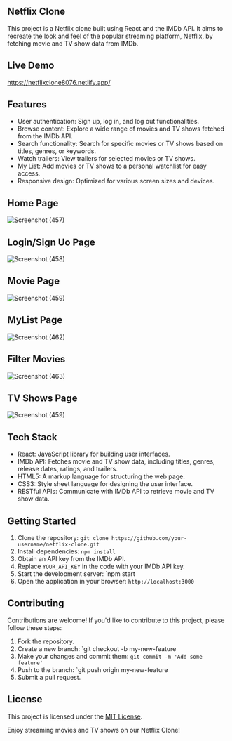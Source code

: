 ## Netflix Clone

This project is a Netflix clone built using React and the IMDb API. It aims to recreate the look and feel of the popular streaming platform, Netflix, by fetching movie and TV show data from IMDb.
## Live Demo
https://netflixclone8076.netlify.app/

## Features

- User authentication: Sign up, log in, and log out functionalities.
- Browse content: Explore a wide range of movies and TV shows fetched from the IMDb API.
- Search functionality: Search for specific movies or TV shows based on titles, genres, or keywords.
- Watch trailers: View trailers for selected movies or TV shows.
- My List: Add movies or TV shows to a personal watchlist for easy access.
- Responsive design: Optimized for various screen sizes and devices.


## Home Page

![Screenshot (457)](https://github.com/ishwersharma13/netflix-clone/assets/103954615/18dce45e-d89c-4ea0-adaf-e02e0834cd6e)

## Login/Sign Uo Page

![Screenshot (458)](https://github.com/ishwersharma13/netflix-clone/assets/103954615/e9080280-acdb-4578-84a9-fc751506fc2e)


## Movie Page

![Screenshot (459)](https://github.com/ishwersharma13/netflix-clone/assets/103954615/3c4cc2ee-eaa5-4419-8570-e5801b28f977)


## MyList Page

![Screenshot (462)](https://github.com/ishwersharma13/netflix-clone/assets/103954615/7639e5cc-ace4-4a7d-88f0-378fb4177011)


## Filter Movies

![Screenshot (463)](https://github.com/ishwersharma13/netflix-clone/assets/103954615/22685149-3a65-4562-b73b-894f6112c432)


## TV Shows Page

![Screenshot (459)](https://github.com/ishwersharma13/netflix-clone/assets/103954615/cc51fca1-bb8e-459e-878a-257ee25c0d36)


## Tech Stack

- React: JavaScript library for building user interfaces.
- IMDb API: Fetches movie and TV show data, including titles, genres, release dates, ratings, and trailers.
- HTML5: A markup language for structuring the web page.
- CSS3: Style sheet language for designing the user interface.
- RESTful APIs: Communicate with IMDb API to retrieve movie and TV show data.

## Getting Started

1. Clone the repository: `git clone https://github.com/your-username/netflix-clone.git`
2. Install dependencies: `npm install`
3. Obtain an API key from the IMDb API.
4. Replace `YOUR_API_KEY` in the code with your IMDb API key.
5. Start the development server: `npm start
6. Open the application in your browser: `http://localhost:3000`

## Contributing

Contributions are welcome! If you'd like to contribute to this project, please follow these steps:

1. Fork the repository.
2. Create a new branch: `git checkout -b my-new-feature
3. Make your changes and commit them: `git commit -m 'Add some feature'`
4. Push to the branch: `git push origin my-new-feature
5. Submit a pull request.

## License

This project is licensed under the [MIT License](LICENSE).

Enjoy streaming movies and TV shows on our Netflix Clone!

